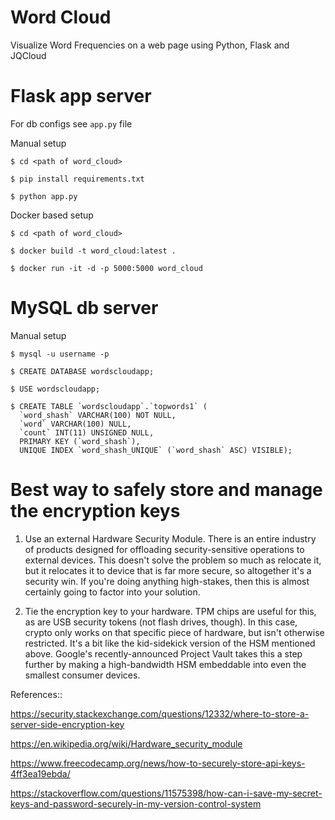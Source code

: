 # Word Cloud
Visualize Word Frequencies on a web page using Python, Flask and JQCloud

# Flask app server

For db configs see ```app.py``` file

Manual setup

```
$ cd <path of word_cloud>

$ pip install requirements.txt

$ python app.py
```

Docker based setup
```
$ cd <path of word_cloud>

$ docker build -t word_cloud:latest .

$ docker run -it -d -p 5000:5000 word_cloud
```

# MySQL db server

Manual setup
```
$ mysql -u username -p

$ CREATE DATABASE wordscloudapp;

$ USE wordscloudapp;

$ CREATE TABLE `wordscloudapp`.`topwords1` (
  `word_shash` VARCHAR(100) NOT NULL,
  `word` VARCHAR(100) NULL,
  `count` INT(11) UNSIGNED NULL,
  PRIMARY KEY (`word_shash`),
  UNIQUE INDEX `word_shash_UNIQUE` (`word_shash` ASC) VISIBLE);

```

# Best way to safely store and manage the encryption keys

1) Use an external Hardware Security Module. There is an entire industry of products
 designed for offloading security-sensitive operations to external devices. This doesn't 
 solve the problem so much as relocate it, but it relocates it to device that is far 
 more secure, so altogether it's a security win. If you're doing anything high-stakes, 
 then this is almost certainly going to factor into your solution.

2) Tie the encryption key to your hardware. TPM chips are useful for this, as are 
USB security tokens (not flash drives, though). In this case, crypto only works on 
that specific piece of hardware, but isn't otherwise restricted. It's a bit like 
the kid-sidekick version of the HSM mentioned above. Google's recently-announced 
Project Vault takes this a step further by making a high-bandwidth HSM embeddable 
into even the smallest consumer devices.

References::

https://security.stackexchange.com/questions/12332/where-to-store-a-server-side-encryption-key

https://en.wikipedia.org/wiki/Hardware_security_module

https://www.freecodecamp.org/news/how-to-securely-store-api-keys-4ff3ea19ebda/

https://stackoverflow.com/questions/11575398/how-can-i-save-my-secret-keys-and-password-securely-in-my-version-control-system